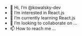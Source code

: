 - 👋 Hi, I’m @kowalsky-dev
- 👀 I’m interested in React.js
- 🌱 I’m currently learning React.js
- 💞️ I’m looking to collaborate on ...
- 📫 How to reach me ...

<!---
kowalsky-dev/kowalsky-dev is a ✨ special ✨ repository because its `README.md` (this file) appears on your GitHub profile.
You can click the Preview link to take a look at your changes.
--->
